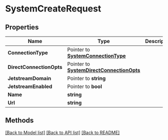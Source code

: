 # SystemCreateRequest

## Properties

Name | Type | Description | Notes
------------ | ------------- | ------------- | -------------
**ConnectionType** | Pointer to [**SystemConnectionType**](SystemConnectionType.md) |  | [optional] [default to SYSTEMCONNECTIONTYPE_AGENT]
**DirectConnectionOpts** | Pointer to [**SystemDirectConnectionOpts**](SystemDirectConnectionOpts.md) |  | [optional] 
**JetstreamDomain** | Pointer to **string** |  | [optional] 
**JetstreamEnabled** | Pointer to **bool** |  | [optional] [default to true]
**Name** | **string** |  | 
**Url** | **string** |  | 

## Methods


[[Back to Model list]](../README.md#documentation-for-models) [[Back to API list]](../README.md#documentation-for-api-endpoints) [[Back to README]](../README.md)


